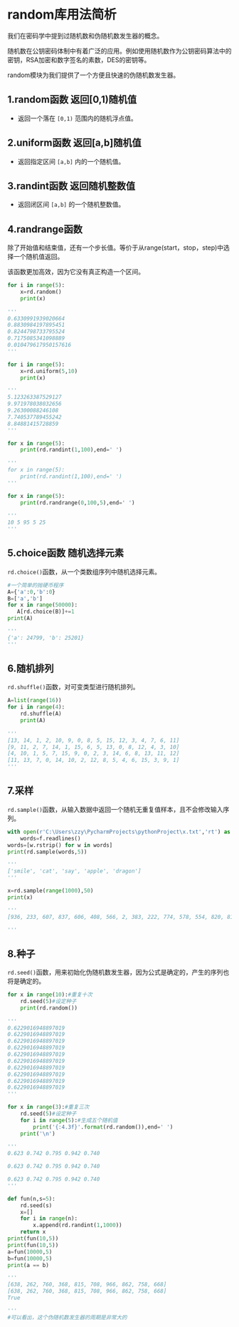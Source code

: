 # random库用法简析
我们在密码学中提到过随机数和伪随机数发生器的概念。

随机数在公钥密码体制中有着广泛的应用。例如使用随机数作为公钥密码算法中的密钥，RSA加密和数字签名的素数，DES的密钥等。

random模块为我们提供了一个方便且快速的伪随机数发生器。

## 1.random函数 返回[0,1)随机值

* 返回一个落在 `[0,1)` 范围内的随机浮点值。

## 2.uniform函数 返回[a,b]随机值

* 返回指定区间 `[a,b]` 内的一个随机值。

## 3.randint函数 返回随机整数值

* 返回闭区间 `[a,b]` 的一个随机整数值。

## 4.randrange函数

除了开始值和结束值，还有一个步长值。等价于从range(start，stop，step)中选择一个随机值返回。

该函数更加高效，因为它没有真正构造一个区间。

```python
for i in range(5):
    x=rd.random()
    print(x)
    
'''
0.6330991939020664
0.8830984197895451
0.8244798733795524
0.7175085341098889
0.010479617950157616
'''

for i in range(5):
    x=rd.uniform(5,10)
    print(x)

'''
5.123263387529127
9.971978038032656
9.26300088246108
7.740537789455242
8.84881415728859
'''

for x in range(5):
    print(rd.randint(1,100),end=' ')
    
'''
for x in range(5):
    print(rd.randint(1,100),end=' ')
'''

for x in range(5):
    print(rd.randrange(0,100,5),end=' ')
    
'''
10 5 95 5 25 
'''
```

## 5.choice函数 随机选择元素
`rd.choice()`函数，从一个类数组序列中随机选择元素。
```python
#一个简单的抛硬币程序
A={'a':0,'b':0}
B=['a','b']
for x in range(50000):
   A[rd.choice(B)]+=1
print(A)

'''
{'a': 24799, 'b': 25201}
'''
```
## 6.随机排列
`rd.shuffle()`函数，对可变类型进行随机排列。

```python
A=list(range(16))
for i in range(4):
    rd.shuffle(A)
    print(A)
    
'''
[13, 14, 1, 2, 10, 9, 0, 8, 5, 15, 12, 3, 4, 7, 6, 11]
[9, 11, 2, 7, 14, 1, 15, 6, 5, 13, 0, 8, 12, 4, 3, 10]
[4, 10, 1, 5, 7, 15, 9, 0, 2, 3, 14, 6, 8, 13, 11, 12]
[11, 13, 7, 0, 14, 10, 2, 12, 8, 5, 4, 6, 15, 3, 9, 1]
'''
```

## 7.采样

`rd.sample()`函数，从输入数据中返回一个随机无重复值样本，且不会修改输入序列。
```python
with open(r'C:\Users\zzy\PycharmProjects\pythonProject\x.txt','rt') as f:
    words=f.readlines()
words=[w.rstrip() for w in words]
print(rd.sample(words,5))

'''
['smile', 'cat', 'say', 'apple', 'dragon']
'''

x=rd.sample(range(1000),50)
print(x)

'''
[936, 233, 607, 837, 606, 408, 566, 2, 383, 222, 774, 578, 554, 820, 811, 74, 253, 43, 911, 592, 322, 906, 626, 641, 609, 428, 75, 601, 378, 102, 882, 555, 523, 41, 977, 827, 677, 119, 628, 573, 965, 652, 236, 14, 510, 672, 973, 591, 347, 670]

'''
```

## 8.种子
`rd.seed()`函数，用来初始化伪随机数发生器，因为公式是确定的，产生的序列也将是确定的。
```python
for x in range(10):#重复十次
    rd.seed(5)#设定种子
    print(rd.random())
    
'''
0.6229016948897019
0.6229016948897019
0.6229016948897019
0.6229016948897019
0.6229016948897019
0.6229016948897019
0.6229016948897019
0.6229016948897019
0.6229016948897019
0.6229016948897019
'''

for x in range(3):#重复三次
    rd.seed(5)#设定种子
    for i in range(5):#生成五个随机值
        print('{:4.3f}'.format(rd.random()),end=' ')
    print('\n')
    
'''
0.623 0.742 0.795 0.942 0.740 

0.623 0.742 0.795 0.942 0.740 

0.623 0.742 0.795 0.942 0.740 
'''

def fun(n,s=5):
    rd.seed(s)
    x=[]
    for i in range(n):
        x.append(rd.randint(1,1000))
    return x
print(fun(10,5))
print(fun(10,5))
a=fun(10000,5)
b=fun(10000,5)
print(a == b)

'''
[638, 262, 760, 368, 815, 708, 966, 862, 758, 668]
[638, 262, 760, 368, 815, 708, 966, 862, 758, 668]
True

'''
#可以看出，这个伪随机数发生器的周期是非常大的
```
